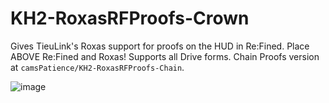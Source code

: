 # KH2-RoxasRFProofs-Crown
Gives TieuLink's Roxas support for proofs on the HUD in Re:Fined. Place ABOVE Re:Fined and Roxas!
Supports all Drive forms. Chain Proofs version at `camsPatience/KH2-RoxasRFProofs-Chain`.

![image](https://github.com/camsPatience/KH2-RoxasRFProofs-Crown/assets/15706696/a0fd4bb9-3130-457f-b5fa-8c40a5fb7877)
